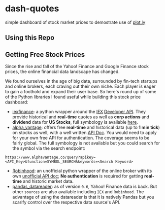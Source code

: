 # dash-quotes

simple dashboard of stock market prices to demostrate use of [plot.ly](https://www.datacamp.com/community/tutorials/learn-build-dash-python)

## Using this Repo

## Getting Free Stock Prices
Since the rise and fall of the Yahoo! Finance and Google Finance stock prices, the online financial data landscape has changed.

We found ourselves in the age of big data, surrounded by fin-tech startups and online brokers, each craving out their own niche. Each player is eager to gain a foothold and expand their user base. So here's round up of some of the Python libraries I found useful while building this stock price dashboard:

* [iexfinance](https://github.com/addisonlynch/iexfinance): a python wrapper around the [IEX](https://iextrading.com/about/) [Developer API](https://iextrading.com/developer/). They provide historical and **real-time** quotes as well as **corp actions** and **dividend** data for **US Stocks**, full symbology is available [here](https://iextrading.com/trading/eligible-symbols/).
* [alpha_vantage](https://github.com/RomelTorres/alpha_vantage): offers free **real-time** and historical data (up to **1 min tick**) on stocks as well, with a well written [API Doc](https://www.alphavantage.co/documentation/). You would need to apply for your own free API for authentication. The coverage seems to be fairly global. The full symbology is not available but you could search for the symbol via the search endpoint:
```
https://www.alphavantage.co/query?apikey=<API_Key>&function=SYMBOL_SEARCH&keywords=<Search Keyword>
```
* [Robinhood](https://github.com/Jamonek/Robinhood): an unofficial python wrapper of the online broker with its own [unofficial API doc](https://github.com/sanko/Robinhood); **No authentication** is required for getting **real-time** and historic market data.
* [pandas_datareader](https://pandas-datareader.readthedocs.io/en/latest/): as of version `0.6`, Yahoo! Finance data is back. But other `sources` are also available including `IEX` and `Robinhood`. The advantage of using the datareader is that it is natively Pandas but you scarify control over the respective data source's API.  
